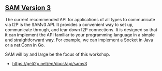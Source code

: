 
[SAM Version 3](https://geti2p.net/en/docs/api/samv3)
-------------

The current recommended API for applications of all types to communicate via I2P
is the SAMv3 API. It provides a convenient way to set up, communicate through,
and tear down I2P connections. It is designed so that it can implement the API
familiar to your programming language in a simple and straightforward way. For
example, we can implement a Socket in Java or a net.Conn in Go.

SAM will by and large be the focus of this workshop.

 - https://geti2p.net/en/docs/api/samv3
